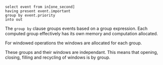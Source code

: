 
```tremor
select event from in[one_second]
having present event.important
group by event.priority
into out
```

The `group by` clause groups events based on a group expression. Each computed group effectively
has its own memory and computation allocated.

For windowed operations the windows are allocated for each group.

These groups and their windows are independant. This means that opening, closing, filling and
recycling of windows is by group.

